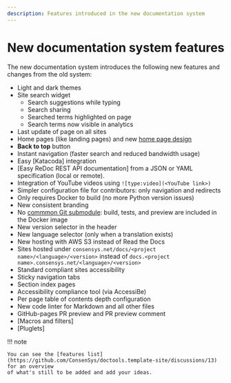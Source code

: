 ```yaml
---
description: Features introduced in the new documentation system
---
```


# New documentation system features

The new documentation system introduces the following new features and changes from the old system:

- Light and dark themes
- Site search widget
    - Search suggestions while typing
    - Search sharing
    - Searched terms highlighted on page
    - Search terms now visible in analytics
- Last update of page on all sites
- Home pages (like landing pages) and new [home page design](../index.md)
- **Back to top** button
- Instant navigation (faster search and reduced bandwidth usage)
- Easy [Katacoda] integration
- [Easy ReDoc REST API documentation] from a JSON or YAML specification (local or remote).
- Integration of YouTube videos using `![type:video](<YouTube link>)`
- Simpler configuration file for contributors: only navigation and redirects
- Only requires Docker to build (no more Python version issues)
- New consistent branding
- No [commmon Git submodule](../contribute/use-common-submodule.md): build, tests, and preview are included in the
  Docker image
- New version selector in the header
- New language selector (only when a translation exists)
- New hosting with AWS S3 instead of Read the Docs
- Sites hosted under `consensys.net/docs/<project name>/<language>/<version>` instead of
  `docs.<project name>.consensys.net/<language>/<version>`
- Standard compliant sites accessibility
- Sticky navigation tabs
- Section index pages
- Accessibility compliance tool (via AccessiBe)
- Per page table of contents depth configuration
- New code linter for Markdown and all other files
- GitHub-pages PR preview and PR preview comment
- [Macros and filters]
- [Pluglets]

!!! note

    You can see the [features list](https://github.com/ConsenSys/doctools.template-site/discussions/13) for an overview
    of what's still to be added and add your ideas.
